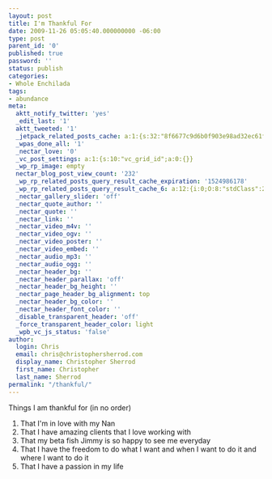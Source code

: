 ```yaml
---
layout: post
title: I'm Thankful For
date: 2009-11-26 05:05:40.000000000 -06:00
type: post
parent_id: '0'
published: true
password: ''
status: publish
categories:
- Whole Enchilada
tags:
- abundance
meta:
  aktt_notify_twitter: 'yes'
  _edit_last: '1'
  aktt_tweeted: '1'
  _jetpack_related_posts_cache: a:1:{s:32:"8f6677c9d6b0f903e98ad32ec61f8deb";a:2:{s:7:"expires";i:1488828321;s:7:"payload";a:3:{i:0;a:1:{s:2:"id";i:214;}i:1;a:1:{s:2:"id";i:276;}i:2;a:1:{s:2:"id";i:7215;}}}}
  _wpas_done_all: '1'
  _nectar_love: '0'
  _vc_post_settings: a:1:{s:10:"vc_grid_id";a:0:{}}
  _wp_rp_image: empty
  nectar_blog_post_view_count: '232'
  _wp_rp_related_posts_query_result_cache_expiration: '1524986178'
  _wp_rp_related_posts_query_result_cache_6: a:12:{i:0;O:8:"stdClass":2:{s:7:"post_id";s:3:"825";s:5:"score";s:17:"74.63755023125954";}i:1;O:8:"stdClass":2:{s:7:"post_id";s:4:"4422";s:5:"score";s:17:"66.53273848528113";}i:2;O:8:"stdClass":2:{s:7:"post_id";s:4:"4428";s:5:"score";s:18:"58.826323593589315";}i:3;O:8:"stdClass":2:{s:7:"post_id";s:4:"4424";s:5:"score";s:17:"56.14127692934699";}i:4;O:8:"stdClass":2:{s:7:"post_id";s:4:"3123";s:5:"score";s:17:"32.31639147821267";}i:5;O:8:"stdClass":2:{s:7:"post_id";s:4:"3431";s:5:"score";s:17:"17.82492988896187";}i:6;O:8:"stdClass":2:{s:7:"post_id";s:4:"1182";s:5:"score";s:17:"16.18017353662692";}i:7;O:8:"stdClass":2:{s:7:"post_id";s:4:"1160";s:5:"score";s:18:"15.963746367287794";}i:8;O:8:"stdClass":2:{s:7:"post_id";s:3:"379";s:5:"score";s:18:"15.963746367287794";}i:9;O:8:"stdClass":2:{s:7:"post_id";s:3:"317";s:5:"score";s:18:"14.269150646538526";}i:10;O:8:"stdClass":2:{s:7:"post_id";s:4:"3116";s:5:"score";s:17:"13.12392442319585";}i:11;O:8:"stdClass":2:{s:7:"post_id";s:3:"728";s:5:"score";s:18:"12.832313007802345";}}
  _nectar_gallery_slider: 'off'
  _nectar_quote_author: ''
  _nectar_quote: ''
  _nectar_link: ''
  _nectar_video_m4v: ''
  _nectar_video_ogv: ''
  _nectar_video_poster: ''
  _nectar_video_embed: ''
  _nectar_audio_mp3: ''
  _nectar_audio_ogg: ''
  _nectar_header_bg: ''
  _nectar_header_parallax: 'off'
  _nectar_header_bg_height: ''
  _nectar_page_header_bg_alignment: top
  _nectar_header_bg_color: ''
  _nectar_header_font_color: ''
  _disable_transparent_header: 'off'
  _force_transparent_header_color: light
  _wpb_vc_js_status: 'false'
author:
  login: Chris
  email: chris@christophersherrod.com
  display_name: Christopher Sherrod
  first_name: Christopher
  last_name: Sherrod
permalink: "/thankful/"
---
```

<p>Things I am thankful for (in no order)</p>
<ol>
<li>That I'm in love with my Nan</li>
<li>That I have amazing clients that I love working with</li>
<li>That my beta fish Jimmy is so happy to see me everyday</li>
<li>That I have the freedom to do what I want and when I want to do it and where I want to do it</li>
<li>That I have a passion in my life<strong><br />
</strong></li>
</ol>
